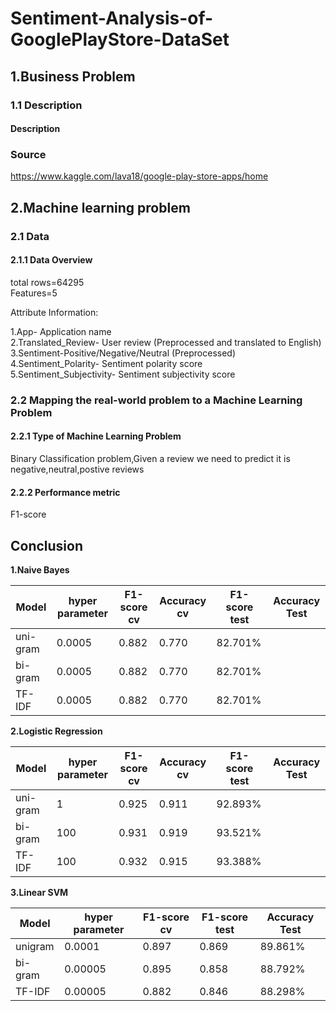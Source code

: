 # Sentiment-Analysis-of-GooglePlayStore-DataSet 
## 1.Business Problem
### 1.1 Description
#### Description
### Source
https://www.kaggle.com/lava18/google-play-store-apps/home

## 2.Machine learning problem
### 2.1 Data
#### 2.1.1 Data Overview

total rows=64295 <br>
Features=5 <br>

Attribute Information:<br>

1.App- Application name <br>
2.Translated_Review- User review (Preprocessed and translated to English) <br>
3.Sentiment-Positive/Negative/Neutral (Preprocessed) <br>
4.Sentiment_Polarity- Sentiment polarity score <br>
5.Sentiment_Subjectivity- Sentiment subjectivity score <br>

### 2.2 Mapping the real-world problem to a Machine Learning Problem
#### 2.2.1 Type of Machine Learning Problem
Binary Classification problem,Given a review we need to predict it is negative,neutral,postive reviews
#### 2.2.2 Performance metric
F1-score

## Conclusion

<b>1.Naive Bayes</b>

|Model |hyper parameter|F1-score cv|Accuracy cv|F1-score test|Accuracy Test|
|------|------|------|------|------|------|
|uni-gram|0.0005| 0.882|0.770|82.701%|
|bi-gram |0.0005| 0.882|0.770|82.701%|
| TF-IDF|0.0005| 0.882|0.770|82.701%|

<b>2.Logistic Regression</b>

|Model|hyper parameter|F1-score cv|Accuracy cv|F1-score test|Accuracy Test|
|------|------|------|------|------|------|
|uni-gram|1| 0.925|0.911|92.893%|
|bi-gram |100| 0.931|0.919|93.521%|
| TF-IDF|100| 0.932|0.915|93.388%|

<b>3.Linear SVM</b>

|Model |hyper parameter|F1-score cv|F1-score test|Accuracy Test|
|------|------|------|------|------|
|unigram|0.0001| 0.897|0.869|89.861%|
|bi-gram|0.00005| 0.895|0.858|88.792%|
| TF-IDF |0.00005| 0.882|0.846|88.298%|
